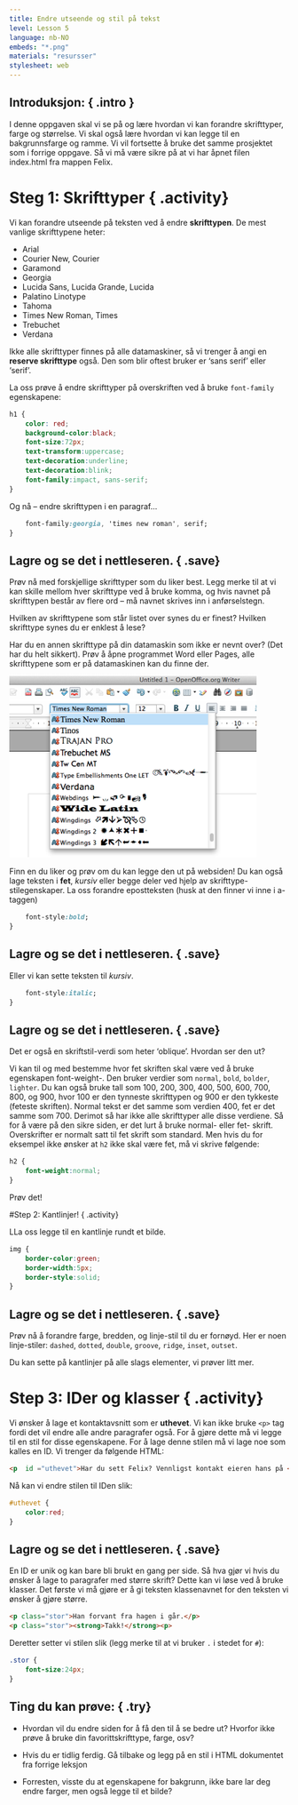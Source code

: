 ```yaml
---
title: Endre utseende og stil på tekst
level: Lesson 5
language: nb-NO
embeds: "*.png"
materials: "resursser"
stylesheet: web
---
```


## __Introduksjon:__ { .intro }
I denne oppgaven skal vi se på og lære hvordan vi kan forandre skrifttyper, farge og størrelse. Vi skal også lære hvordan vi kan legge til en bakgrunnsfarge og ramme. Vi vil fortsette å bruke det samme prosjektet som i forrige oppgave. Så vi må være sikre på at vi har åpnet filen index.html fra mappen Felix.

# Steg 1: Skrifttyper  { .activity}

Vi kan forandre utseende på teksten ved å endre __skrifttypen__. De mest vanlige skrifttypene heter:

* Arial
* Courier New, Courier
* Garamond
* Georgia
* Lucida Sans, Lucida Grande, Lucida
* Palatino Linotype
* Tahoma
* Times New Roman, Times
* Trebuchet
* Verdana

Ikke alle skrifttyper finnes på alle datamaskiner, så vi trenger å angi en __reserve skrifttype__ også. Den som blir oftest bruker er ‘sans serif’ eller ‘serif’.

La oss prøve å endre skrifttyper på overskriften ved å bruke `font-family` egenskapene:

```CSS
h1 {
	color: red;
	background-color:black;
	font-size:72px;
	text-transform:uppercase;
	text-decoration:underline;
	text-decoration:blink;
	font-family:impact, sans-serif;
}
```
Og nå – endre skrifttypen i en paragraf...

```CSS
	font-family:georgia, 'times new roman', serif;
}
```

## __Lagre__ og __se__ det i nettleseren. { .save}

Prøv nå med forskjellige skrifttyper som du liker best. Legg merke til at vi kan skille mellom hver skrifttype ved å bruke komma, og hvis navnet på skrifttypen består av flere ord – må navnet skrives inn i anførselstegn.

Hvilken av skrifttypene som står listet over synes du er finest? Hvilken skrifttype synes du er enklest å lese?

Har du en annen skrifttype på din datamaskin som ikke er nevnt over? (Det har du helt sikkert). Prøv å åpne programmet Word eller Pages, alle skrifttypene som er på datamaskinen kan du finne der.

![screenshot](fonts.png)

Finn en du liker og prøv om du kan legge den ut på websiden!
Du kan også lage teksten i __fet__, *kursiv* eller begge deler ved hjelp av skrifttype-stilegenskaper. La oss forandre epostteksten (husk at den finner vi inne i a-taggen)


```CSS
	font-style:bold;
}
```

## __Lagre__ og __se__ det i nettleseren. { .save}

Eller vi kan sette teksten til *kursiv*.

```CSS
	font-style:italic;
}
```
## __Lagre__ og __se__ det i nettleseren. { .save}

Det er også en skriftstil-verdi som heter ‘oblique’. Hvordan ser den ut?

Vi kan til og med bestemme hvor fet skriften skal være ved å bruke egenskapen font-weight-. Den bruker verdier som `normal`, `bold`, `bolder`, `lighter`. Du kan også bruke tall som 100, 200, 300, 400, 500, 600, 700, 800, og 900, hvor 100 er den tynneste skrifttypen og 900 er den tykkeste (feteste skriften). Normal tekst er det samme som verdien 400, fet er det samme som 700. Derimot så har ikke alle skrifttyper alle disse verdiene. Så for å være på den sikre siden, er det lurt å bruke normal- eller fet- skrift. Overskrifter er normalt satt til fet skrift som standard. Men hvis du for eksempel ikke ønsker at `h2` ikke skal være fet, må vi skrive følgende:

```CSS
h2 {
	font-weight:normal;
}
```

Prøv det!

#Step 2: Kantlinjer! { .activity}

LLa oss legge til en kantlinje rundt et bilde.

```CSS
img {
	border-color:green;
	border-width:5px;
	border-style:solid;
}
```
## __Lagre__ og __se__ det i nettleseren. { .save}

Prøv nå å forandre farge, bredden, og linje-stil til du er fornøyd. Her er noen linje-stiler: `dashed`, `dotted`, `double`, `groove`, `ridge`, `inset`, `outset`.

Du kan sette på kantlinjer på alle slags elementer, vi prøver litt mer.

# Step 3: IDer og klasser { .activity}

Vi ønsker å lage et kontaktavsnitt som er __uthevet__. Vi kan ikke bruke `<p>` tag fordi det vil endre alle andre paragrafer også. For å gjøre dette må vi legge til en stil for disse egenskapene. For å lage denne stilen må vi lage noe som kalles en ID. Vi trenger da følgende HTML:

```html
<p  id ="uthevet">Har du sett Felix? Vennligst kontakt eieren hans på <a href="mailto:eierentilfelix@email.com">eierentilfelix@email.com</a></p>
```
Nå kan vi endre stilen til IDen slik:

```CSS
#uthevet {
	color:red;
}
```
## __Lagre__ og __se__ det i nettleseren. { .save}
En ID er unik og kan bare bli brukt en gang per side. Så hva gjør vi hvis du ønsker å lage to paragrafer med større skrift? Dette kan vi løse ved å bruke klasser. Det første vi må gjøre er å gi teksten klassenavnet for den teksten vi ønsker å gjøre større.

```HTML
<p class="stor">Han forvant fra hagen i går.</p>
<p class="stor"><strong>Takk!</strong><p>
```

Deretter setter vi stilen slik (legg merke til at vi bruker `.` i stedet for `#`):

```CSS
.stor {
	font-size:24px;
}
```

## Ting du kan prøve: { .try}

+ Hvordan vil du endre siden for å få den til å se bedre ut? Hvorfor ikke prøve å bruke din favorittskrifttype, farge, osv?

+ Hvis du er tidlig ferdig. Gå tilbake og legg på en stil i HTML dokumentet fra forrige leksjon

+ Forresten, visste du at egenskapene for bakgrunn, ikke bare lar deg endre farger, men også legge til et bilde?
